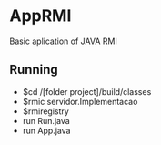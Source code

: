 # AppRMI
Basic aplication of JAVA RMI

## Running

+ $cd /[folder project]/build/classes </br>
+ $rmic servidor.Implementacao
+ $rmiregistry
+ run Run.java
+ run App.java 

